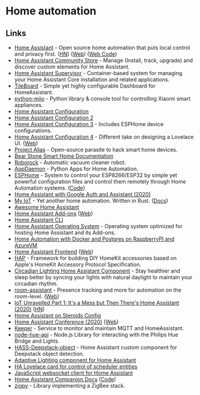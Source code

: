 # Home automation

## Links

* [Home Assistant](https://github.com/home-assistant/home-assistant) - Open source home automation that puts local control and privacy first. \([HN](https://news.ycombinator.com/item?id=21665125)\) \([Web](https://github.com/bgoonz/Knowledge-Bank/tree/d157cab4a536be397d8f7d36c79f7d69d282500a/14-Pure-Education/knowledge-master/knowledge-master/automation/home-assistant.io)\) \([Web Code](https://github.com/home-assistant/home-assistant.io)\)
* [Home Assistant Community Store](https://github.com/custom-components/hacs) - Manage \(Install, track, upgrade\) and discover custom elements for Home Assistant.
* [Home Assistant Supervisor](https://github.com/home-assistant/supervisor) - Container-based system for managing your Home Assistant Core installation and related applications.
* [TileBoard](https://github.com/resoai/TileBoard) - Simple yet highly configurable Dashboard for HomeAssistant.
* [python-miio](https://github.com/rytilahti/python-miio) - Python library & console tool for controlling Xiaomi smart appliances.
* [Home Assistant Configuration](https://github.com/teich/homeassistant)
* [Home Assistant Configuration 2](https://github.com/arsaboo/homeassistant-config)
* [Home Assistant Configuration 3](https://github.com/soffes/home) - Includes ESPHome device configurations.
* [Home Assistant Configuration 4](https://github.com/matt8707/hass-config) - Different take on designing a Lovelace UI. \([Web](https://community.home-assistant.io/t/a-different-take-on-designing-a-lovelace-ui/162594)\)
* [Project Alias](https://github.com/bjoernkarmann/project_alias) - Open-source parasite to hack smart home devices.
* [Bear Stone Smart Home Documentation](https://github.com/CCOSTAN/Home-AssistantConfig)
* [Roborock](https://en.roborock.com/) - Automatic vacuum cleaner robot.
* [AppDaemon](https://github.com/AppDaemon/appdaemon) - Python Apps for Home Automation.
* [ESPHome](https://esphome.io/) - System to control your ESP8266/ESP32 by simple yet powerful configuration files and control them remotely through Home Automation systems. \([Code](https://github.com/esphome/esphome)\)
* [Home Assistant with Google Auth and Assistant \(2020\)](https://mwitkow.me/posts/2020-04-25_homeassistant_google/)
* [My IoT](https://github.com/eigenein/my-iot-rs) - Yet another home automation. Written in Rust. \([Docs](https://eigenein.com/my-iot-rs/html/)\)
* [Awesome Home Assistant](https://github.com/frenck/awesome-home-assistant)
* [Home Assistant Add-ons](https://github.com/home-assistant/hassio-addons) \([Web](https://www.home-assistant.io/hassio/)\)
* [Home Assistant CLI](https://github.com/home-assistant/cli)
* [Home Assistant Operating System](https://github.com/home-assistant/operating-system) - Operating system optimized for hosting Home Assistant and its Add-ons.
* [Home Automation with Docker and Postgres on RaspberryPI and AzureVM](https://github.com/srozemuller/hassio-config)
* [Home Assistant Frontend](https://github.com/home-assistant/frontend) \([Web](https://demo.home-assistant.io/)\)
* [HAP](https://github.com/mtrudel/hap) - Framework for building DIY HomeKit accessories based on Apple's HomeKit Accessory Protocol Specification.
* [Circadian Lighting Home Assistant Component](https://github.com/claytonjn/hass-circadian_lighting) - Stay healthier and sleep better by syncing your lights with natural daylight to maintain your circadian rhythm.
* [room-assistant](https://github.com/mKeRix/room-assistant) - Presence tracking and more for automation on the room-level. \([Web](https://www.room-assistant.io/)\)
* [IoT Unravelled Part 1: It's a Mess but Then There's Home Assistant \(2020\)](https://www.troyhunt.com/iot-unravelled-part-1-its-a-mess-but-then-theres-home-assistant/) \([HN](https://news.ycombinator.com/item?id=25184763)\)
* [Home Assistant on Steroids Config](https://github.com/UbhiTS/ha-config-ataraxis)
* [Home Assistant Conference \(2020\)](https://www.youtube.com/watch?v=xSB_MuKkgxE) \([Web](https://www.home-assistant.io/conference/)\)
* [Keeper](https://github.com/nragon/keeper) - Service to monitor and maintain MQTT and HomeAssistant.
* [node-hue-api](https://github.com/peter-murray/node-hue-api) - Node.js Library for interacting with the Philips Hue Bridge and Lights.
* [HASS-Deepstack-object](https://github.com/robmarkcole/HASS-Deepstack-object) - Home Assistant custom component for Deepstack object detection.
* [Adaptive Lighting component for Home Assistant](https://github.com/basnijholt/adaptive-lighting)
* [HA Lovelace card for control of scheduler entities](https://github.com/nielsfaber/scheduler-card)
* [JavaScript websocket client for Home Assistant](https://github.com/home-assistant/home-assistant-js-websocket)
* [Home Assistant Companion Docs](https://companion.home-assistant.io/) \([Code](https://github.com/home-assistant/companion.home-assistant)\)
* [zigpy](https://github.com/zigpy/zigpy) - Library implementing a ZigBee stack.

